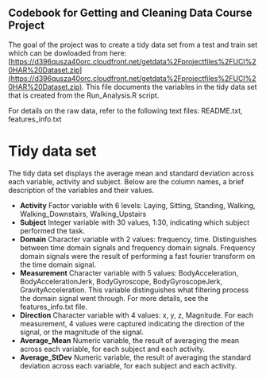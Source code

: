 ## Codebook for Getting and Cleaning Data Course Project

The goal of the project was to create a tidy data set from a test and train set which can be dowloaded from here:  [https://d396qusza40orc.cloudfront.net/getdata%2Fprojectfiles%2FUCI%20HAR%20Dataset.zip](https://d396qusza40orc.cloudfront.net/getdata%2Fprojectfiles%2FUCI%20HAR%20Dataset.zip).  This file documents the variables in the tidy data set that is created from the Run_Analysis.R script.

For details on the raw data, refer to the following text files:  README.txt, features_info.txt

# <b>Tidy data set</b> 
The tidy data set displays the average mean and standard deviation across each variable, activity and subject.  Below are the column names, a brief description of the variables and their values.
  
* <b>Activity</b> Factor variable with 6 levels: Laying, Sitting, Standing, Walking, Walking_Downstairs, Walking_Upstairs
* <b>Subject</b> Integer variable with 30 values, 1:30, indicating which subject performed the task.
* <b>Domain</b> Character variable with 2 values: frequency, time. Distinguishes between time domain signals and frequency domain signals.  Frequency domain signals were the result of performing a fast fourier transform on the time domain signal.
* <b>Measurement</b> Character variable with 5 values: BodyAcceleration, BodyAccelerationJerk, BodyGyroscope, BodyGyroscopeJerk, GravityAcceleration. This variable distinguishes what filtering process the domain signal went through.  For more details, see the features_info.txt file.
* <b>Direction</b> Character variable with 4 values: x, y, z, Magnitude. For each measurement, 4 values were captured indicating the direction of the signal, or the magnitude of the signal.
* <b>Average_Mean</b> Numeric variable, the result of averaging the mean across each variable, for each subject and each activity. 
* <b>Average_StDev</b> Numeric variable, the result of averaging the standard deviation across each variable, for each subject and each activity.
